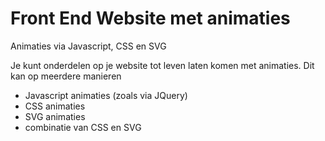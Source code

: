 # Front End Website met animaties
Animaties via Javascript, CSS en SVG

Je kunt onderdelen op je website tot leven laten komen met animaties. Dit kan op meerdere manieren
  * Javascript animaties (zoals via JQuery)
  * CSS animaties
  * SVG animaties
  * combinatie van CSS en SVG
  
  
  
  